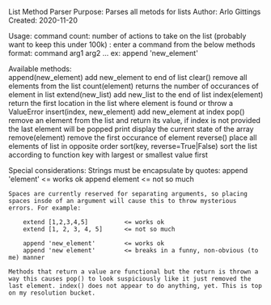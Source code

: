 List Method Parser
Purpose: Parses all metods for lists
Author: Arlo Gittings
Created: 2020-11-20

Usage:
    command count:                  number of actions to take on the list (probably want to keep this under 100k)
         <number>:                  enter a command from the below methods format:
                                        command arg1 arg2 ...
                                    ex:
                                        append 'new_element' 
         
Available methods:    
    append(new_element)             add new_element to end of list
    clear()                         remove all elements from the list
    count(element)                  returns the number of occurances of element in list
    extend(new_list)                add new_list to the end of list
    index(element)                  return the first location in the list where element is found or throw a ValueError 
    insert(index, new_element)      add new_element at index
    pop(<index>)                    remove an element from the list and return its value, if index is not provided the last 
                                        element will be popped
    print                           display the current state of the array
    remove(element)                 remove the first occurance of element
    reverse()                       place all elements of list in opposite order 
    sort(key, reverse=True|False)   sort the list according to function key with largest or smallest value first

Special considerations:
    Strings must be encapsulate by quotes:
        append 'element'            <= works ok 
        append element              <= not so much
        
    Spaces are currently reserved for separating arguments, so placing spaces insde of an argument will cause this to throw mysterious errors. For example:
        
        extend [1,2,3,4,5]          <= works ok 
        extend [1, 2, 3, 4, 5]      <= not so much
        
        append 'new_element'        <= works ok 
        append 'new element'        <= breaks in a funny, non-obvious (to me) manner
    
    Methods that return a value are functional but the return is thrown a way this causes pop() to look suspiciously like it just removed the last element. index() does not appear to do anything, yet. This is top on my resolution bucket.
